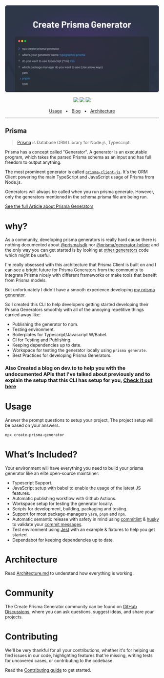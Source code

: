 ![Banner Image](https://github.com/YassinEldeeb/create-prisma-generator/blob/main/images/cool-banner.png)

<div align="center">
  <a href="https://www.npmjs.com/package/create-prisma-generator"><img src="https://img.shields.io/npm/v/create-prisma-generator.svg?style=flat" /></a>
  <a href="https://github.com/prisma/prisma/blob/main/CONTRIBUTING.md"><img src="https://img.shields.io/badge/PRs-welcome-brightgreen.svg" /></a>
  <a href="https://github.com/prisma/prisma/blob/main/LICENSE"><img src="https://img.shields.io/badge/license-MIT-blue" /></a>
  <br />
  <br />
  <a href="https://github.com/YassinEldeeb/create-prisma-generator#Usage">Usage</a>
  <span>&nbsp;&nbsp;•&nbsp;&nbsp;</span>
  <a href="https://dev.to/yassineldeeb">Blog</a>
  <span>&nbsp;&nbsp;•&nbsp;&nbsp;</span>
  <a href="https://github.com/YassinEldeeb/create-prisma-generator/blob/main/ARCHITECTURE.md">Architecture</a>
  <br />
  <hr />
</div>

## Prisma

> [Prisma](https://www.prisma.io/) is Database ORM Library for Node.js, Typescript.

Prisma has a concept called "Generator". A generator is an executable program, which takes the parsed Prisma schema as an input and has full freedom to output anything.

The most prominent generator is called [`prisma-client-js`](https://github.com/prisma/prisma/tree/main/packages/client). It's the ORM Client powering the main TypeScript and JavaScript usage of Prisma from Node.js.

Generators will always be called when you run prisma generate. However, only the generators mentioned in the schema.prisma file are being run.

[See the full Article about Prisma Generators](https://prismaio.notion.site/Prisma-Generators-a2cdf262207a4e9dbcd0e362dfac8dc0)

# why?
As a community, developing prisma generators is really hard cause there is nothing documented about [@prisma/sdk](https://www.npmjs.com/package/@prisma/sdk) nor [@prisma/generator-helper](https://www.google.com/url?sa=t&rct=j&q=&esrc=s&source=web&cd=&ved=2ahUKEwj07PXhlYD1AhUHkhQKHQ9WAMgQFnoECAgQAQ&url=https%3A%2F%2Fwww.npmjs.com%2Fpackage%2F%40prisma%2Fgenerator-helper&usg=AOvVaw3JS07ZjHOiV5HmyvNRxTUs) and the only way you can get started is by looking at [other generators](https://www.prisma.io/docs/concepts/components/prisma-schema/generators#community-generators) code which might be useful.

I'm really obsessed with this architecture that Prisma Client is built on and I can see a bright future for Prisma Generators from the community to integrate Prisma nicely with different frameworks or make tools that beneift from Prisma models.

But unfortunately I didn't have a smooth experience developing [my prisma generator](https://github.com/YassinEldeeb/prisma-tgql-types-gen).

So I created this CLI to help developers getting started developing their Prisma Generators smoothly with all of the annoying repetitive things carried away like:
- Publishing the generator to npm.
- Testing environment.
- Boilerplates for Typescript/Javascript W/Babel.
- CI for Testing and Publishing.
- Keeping dependencies up to date.
- Workspace for testing the generator locally using `prisma generate`.
- Best Practices for developing Prisma Generators.

### Also Created a blog on dev.to to help you with the undocumented APIs that I've talked about previously and to explain the setup that this CLI has setup for you, [Check It out here](https://dev.to/yassineldeeb/create-prisma-generator-2mdg)

# Usage

Answer the prompt questions to setup your project, The project setup will be based on your answers.

```sh
npx create-prisma-generator
```

# What’s Included?

Your environment will have everything you need to build your prisma generator like an elite open-source maintainer:
- Typescript Support.
- JavaScript setup with babel to enable the usage of the latest JS features.
- Automatic publishing workflow with Github Actions.
- Workspace setup for testing the generator locally.
- Scripts for development, building, packaging and testing.
- Support for most package-managers `yarn`, `pnpm` and `npm`.
- Automatic semantic release with safety in mind using [commitlint](https://github.com/conventional-changelog/commitlint) & [husky](https://github.com/typicode/husky) to validate your [commit messages](https://github.com/angular/angular/blob/master/CONTRIBUTING.md#-commit-message-format).
- Test environment using [Jest](https://github.com/facebook/jest) with an example & fixtures to help you get started.
- Dependabot for keeping dependencies up to date.

# Architecture
Read [Architecture.md](https://github.com/YassinEldeeb/prisma-tgql-types-gen/blob/main/ARCHITECTURE.md) to understand how everything is working.

# Community
The Create Prisma Generator community can be found on [GitHub Discussions](https://github.com/YassinEldeeb/create-prisma-generator/discussions), where you can ask questions, suggest ideas, and share your projects.

# Contributing
We'll be very thankful for all your contributions, whether it's for helping us find issues in our code, highlighting features that're missing, writing tests for uncovered cases, or contributing to the codebase.

Read the [Contributing guide](https://github.com/YassinEldeeb/prisma-tgql-types-gen/blob/main/CONTRIBUTING.md) to get started.
